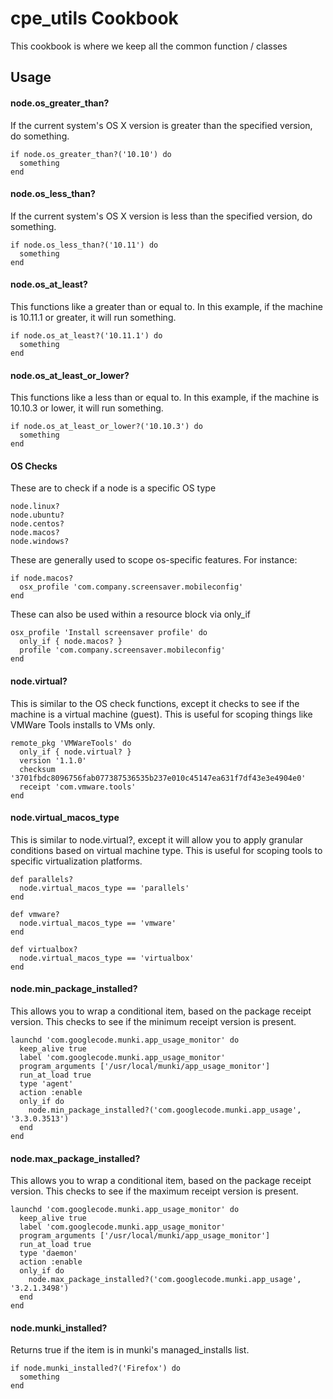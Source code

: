 cpe_utils Cookbook
==================
This cookbook is where we keep all the common function / classes

Usage
-----


#### node.os_greater_than? ####
If the current system's OS X version is greater than the specified version, do something.
```
if node.os_greater_than?('10.10') do
  something
end
```

#### node.os_less_than? ####
If the current system's OS X version is less than the specified version, do something.

```
if node.os_less_than?('10.11') do
  something
end
```

#### node.os_at_least? ####
This functions like a greater than or equal to. In this example, if the machine is 10.11.1 or greater, it will run something.
```
if node.os_at_least?('10.11.1') do
  something
end
```

#### node.os_at_least_or_lower? ####
This functions like a less than or equal to. In this example, if the machine is 10.10.3 or lower, it will run something.
```
if node.os_at_least_or_lower?('10.10.3') do
  something
end
```

#### OS Checks ####

These are to check if a node is a specific OS type

```
node.linux?
node.ubuntu?
node.centos?
node.macos?
node.windows?
```

These are generally used to scope os-specific features. For instance:
```
if node.macos?
  osx_profile 'com.company.screensaver.mobileconfig' 
end
```

These can also be used within a resource block via only_if
```
osx_profile 'Install screensaver profile' do
  only_if { node.macos? }
  profile 'com.company.screensaver.mobileconfig'
end
```

#### node.virtual? ####
This is similar to the OS check functions, except it checks to see if the machine is a virtual machine (guest). This is useful for scoping things like VMWare Tools installs to VMs only.

```
remote_pkg 'VMWareTools' do
  only_if { node.virtual? }
  version '1.1.0'
  checksum '3701fbdc8096756fab077387536535b237e010c45147ea631f7df43e3e4904e0'
  receipt 'com.vmware.tools'
end
```

#### node.virtual_macos_type ####
This is similar to node.virtual?, except it will allow you to apply granular conditions based on virtual machine type. This is useful for scoping tools to specific virtualization platforms.

```
def parallels?
  node.virtual_macos_type == 'parallels'
end

def vmware?
  node.virtual_macos_type == 'vmware'
end

def virtualbox?
  node.virtual_macos_type == 'virtualbox'
end
```

#### node.min_package_installed? ####
This allows you to wrap a conditional item, based on the package receipt version. This checks to see if the minimum receipt version is present.

```
launchd 'com.googlecode.munki.app_usage_monitor' do
  keep_alive true
  label 'com.googlecode.munki.app_usage_monitor'
  program_arguments ['/usr/local/munki/app_usage_monitor']
  run_at_load true
  type 'agent'
  action :enable
  only_if do
    node.min_package_installed?('com.googlecode.munki.app_usage', '3.3.0.3513')
  end
end
```

#### node.max_package_installed? ####
This allows you to wrap a conditional item, based on the package receipt version. This checks to see if the maximum receipt version is present.

```
launchd 'com.googlecode.munki.app_usage_monitor' do
  keep_alive true
  label 'com.googlecode.munki.app_usage_monitor'
  program_arguments ['/usr/local/munki/app_usage_monitor']
  run_at_load true
  type 'daemon'
  action :enable
  only_if do
    node.max_package_installed?('com.googlecode.munki.app_usage', '3.2.1.3498')
  end
end
```

#### node.munki_installed? ####
Returns true if the item is in munki's managed_installs list.
```
if node.munki_installed?('Firefox') do
  something
end
```
